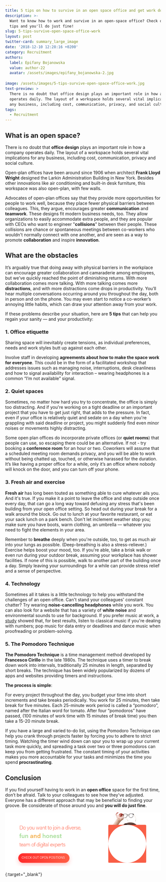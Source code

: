 ```yaml
---
title: 5 tips on how to survive in an open space office and get work done
description: >-
  Want to know how to work and survive in an open-space office? Check out our 5
  tips and you'll do just fine!
slug: 5-tips-survive-open-space-office-work
layout: post
twitter-card: summary_large_image
date: '2018-12-10 12:28:16 +0200'
category: Recruitment
authors:
  label: Epifany Bojanowska
  value: author-22
  avatar: /assets/images/epifany_bojanowska-2.jpg

image: /assets/images/5-tips-survive-open-space-office-work.jpg
text-preview: >
  There is no doubt that office design plays an important role in how a company
  operates daily. The layout of a workspace holds several vital implications for
  any business, including cost, communication, privacy, and social culture.
tags:
  - Recruitment
---
```

## What is an open space?

There is no doubt that **office design** plays an important role in how a company operates daily. The layout of a workspace holds several vital implications for any business, including cost, communication, privacy and social culture.

Open-plan offices have been around since 1906 when architect **Frank Lloyd Wright** designed the Larkin Administration Building in New York. Besides other innovations like air conditioning and built-in desk furniture, this workspace was also open-plan, with few walls.

Advocates of open-plan offices say that they provide more opportunities for people to work well, because they place fewer physical barriers between colleagues. This, they argue, encourages greater **communication** and **teamwork**. These designs fit modern business needs, too. They allow organizations to easily accommodate extra people, and they are popular with CEOs who want to engineer "**collisions**" between their people. These collisions are chance or spontaneous meetings between co-workers who wouldn't normally connect with one another, and are seen as a way to promote **collaboration** and inspire **innovation**.

## What are the obstacles

It’s arguably true that doing away with physical barriers in the workplace can encourage greater collaboration and camaraderie among employees, but we’ve quickly reached the point of diminishing returns. With more collaboration comes more talking. With more talking comes more **distractions**, and with more distractions come drops in productivity. You’ll hear multiple conversations occurring around you throughout the day, both in person and on the phone. You may even start to notice a co-worker’s annoying little habits, which can draw your attention away from your work.

If these problems describe your situation, here are **5 tips** that can help you regain your sanity — and your productivity:

### 1. Office etiquette

Sharing space will inevitably create tensions, as individual preferences, needs and work styles butt up against each other.

Involve staff in developing **agreements about how to make the space work for everyone**. This could be in the form of a facilitated workshop that addresses issues such as managing noise, interruptions, desk cleanliness and how to signal availability for interaction – wearing headphones is a common “I’m not available” signal.

### 2. Quiet spaces

Sometimes, no matter how hard you try to concentrate, the office is simply too distracting. And if you're working on a tight deadline or an important project that you have to get just right, that adds to the pressure. In fact, even if your office is relatively quiet and sedate on a day when you're grappling with said deadline or project, you might suddenly find even minor noises or movements highly distracting.

Some open plan offices do incorporate private offices (or **quiet rooms**) that people can use, so escaping there could be an alternative. If not - try booking a **conference room** for an hour or two. Coworkers will assume that a scheduled meeting room demands privacy, and you will be able to work without being chatted up, touched, or otherwise harassed for the duration. It’s like having a proper office for a while, only it’s an office where nobody will knock on the door, and you can turn off your phone.

### 3. Fresh air and exercise

**Fresh air** has long been touted as something able to cure whatever ails you. And it's true. If you make it a point to leave the office and step outside once every day, that can go a long way toward defusing any stress that's been building from your open office setting. So head out during your break for a walk around the block. Go out to lunch at your favorite restaurant, or eat your sack lunch on a park bench. Don't let inclement weather stop you; make sure you have boots, warm clothing, an umbrella — whatever you need to fight the elements in your area.

Remember to **breathe** deeply when you're outside, too, to get as much air into your lungs as possible. (Deep-breathing is also a stress-reliever.) Exercise helps boost your mood, too. If you're able, take a brisk walk or even run during your outdoor break, assuming your workplace has shower facilities. If none of this is possible, walk to another part of the building once a day. Simply leaving your surroundings for a while can provide stress relief and a sense of perspective.

### 4. Technology

Sometimes all it takes is a little technology to help you withstand the challenges of an open office. Can't stand your colleagues' constant chatter? Try wearing **noise-cancelling headphones** while you work. You can also look for a website that has a variety of **white noise** and environmental sounds to use for background. If you prefer music at work, a [study](https://www.telegraph.co.uk/business/2016/06/02/this-is-the-kind-of-music-you-should-listen-to-at-work) showed that, for best results, listen to classical music if you're dealing with numbers; pop music for data entry or deadlines and dance music when proofreading or problem-solving. 

### 5. The Pomodoro Technique

**The Pomodoro Technique** is a time management method developed by **Francesco Cirillo** in the late 1980s. The technique uses a timer to break down work into intervals, traditionally 25 minutes in length, separated by short breaks. The technique has been widely popularized by dozens of apps and websites providing timers and instructions. 

**The process is simple**:

For every project throughout the day, you budget your time into short increments and take breaks periodically. You work for 25 minutes, then take break for five minutes. Each 25-minute work period is called a “pomodoro”, named after the Italian word for tomato. After four “pomodoros” have passed, (100 minutes of work time with 15 minutes of break time) you then take a 15-20 minute break.

If you have a large and varied to-do list, using the Pomodoro Technique can help you crank through projects faster by forcing you to adhere to strict timing. Watching the timer wind down can spur you to wrap up your current task more quickly, and spreading a task over two or three pomodoros can keep you from getting frustrated. The constant timing of your activities makes you more accountable for your tasks and minimizes the time you spend **procrastinating**.

## Conclusion

If you find yourself having to work in an **open office** space for the first time, don’t be afraid. Talk to your colleagues to see how they’ve adjusted. Everyone has a different approach that may be beneficial to finding your groove. Be considerate of those around you and **you will do just fine**.

[![Check out open possitions](/assets/images/join-the-team.png)](https://naturaily.com/careers){:target="_blank"}
